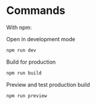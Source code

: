 # Commands

With npm:

Open in development mode
```bash
npm run dev
```

Build for production
```bash
npm run build
```

Preview and test production build
```bash
npm run preview
```
